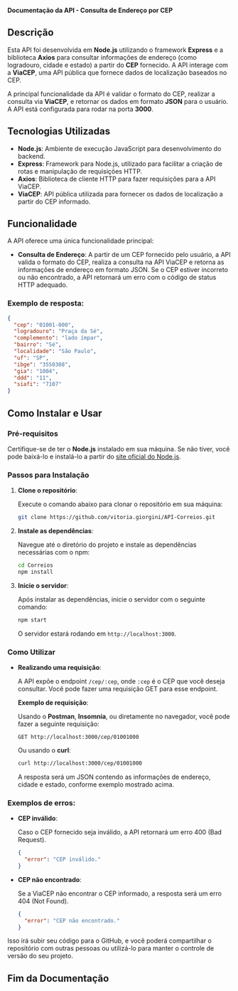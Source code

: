 **Documentação da API - Consulta de Endereço por CEP**

## Descrição

Esta API foi desenvolvida em **Node.js** utilizando o framework **Express** e a biblioteca **Axios** para consultar informações de endereço (como logradouro, cidade e estado) a partir do **CEP** fornecido. A API interage com a **ViaCEP**, uma API pública que fornece dados de localização baseados no CEP.

A principal funcionalidade da API é validar o formato do CEP, realizar a consulta via **ViaCEP**, e retornar os dados em formato **JSON** para o usuário. A API está configurada para rodar na porta **3000**.

## Tecnologias Utilizadas

- **Node.js**: Ambiente de execução JavaScript para desenvolvimento do backend.
- **Express**: Framework para Node.js, utilizado para facilitar a criação de rotas e manipulação de requisições HTTP.
- **Axios**: Biblioteca de cliente HTTP para fazer requisições para a API ViaCEP.
- **ViaCEP**: API pública utilizada para fornecer os dados de localização a partir do CEP informado.

## Funcionalidade

A API oferece uma única funcionalidade principal:

- **Consulta de Endereço**: A partir de um CEP fornecido pelo usuário, a API valida o formato do CEP, realiza a consulta na API ViaCEP e retorna as informações de endereço em formato JSON. Se o CEP estiver incorreto ou não encontrado, a API retornará um erro com o código de status HTTP adequado.

### Exemplo de resposta:
```json
{
  "cep": "01001-000",
  "logradouro": "Praça da Sé",
  "complemento": "lado ímpar",
  "bairro": "Sé",
  "localidade": "São Paulo",
  "uf": "SP",
  "ibge": "3550308",
  "gia": "1004",
  "ddd": "11",
  "siafi": "7107"
}
```

## Como Instalar e Usar

### Pré-requisitos

Certifique-se de ter o **Node.js** instalado em sua máquina. Se não tiver, você pode baixá-lo e instalá-lo a partir do [site oficial do Node.js](https://nodejs.org).

### Passos para Instalação

1. **Clone o repositório**:

   Execute o comando abaixo para clonar o repositório em sua máquina:
   ```bash
   git clone https://github.com/vitoria.giorgini/API-Correios.git
   ```

2. **Instale as dependências**:

   Navegue até o diretório do projeto e instale as dependências necessárias com o npm:
   ```bash
   cd Correios
   npm install
   ```

3. **Inicie o servidor**:

   Após instalar as dependências, inicie o servidor com o seguinte comando:
   ```bash
   npm start
   ```

   O servidor estará rodando em `http://localhost:3000`.

### Como Utilizar

- **Realizando uma requisição**:
  
  A API expõe o endpoint `/cep/:cep`, onde `:cep` é o CEP que você deseja consultar. Você pode fazer uma requisição GET para esse endpoint.

  **Exemplo de requisição**:
  
  Usando o **Postman**, **Insomnia**, ou diretamente no navegador, você pode fazer a seguinte requisição:

  ```
  GET http://localhost:3000/cep/01001000
  ```

  Ou usando o **curl**:
  ```bash
  curl http://localhost:3000/cep/01001000
  ```

  A resposta será um JSON contendo as informações de endereço, cidade e estado, conforme exemplo mostrado acima.

### Exemplos de erros:

- **CEP inválido**:
  
  Caso o CEP fornecido seja inválido, a API retornará um erro 400 (Bad Request).
  ```json
  {
    "error": "CEP inválido."
  }
  ```

- **CEP não encontrado**:

  Se a ViaCEP não encontrar o CEP informado, a resposta será um erro 404 (Not Found).
  ```json
  {
    "error": "CEP não encontrado."
  }
  ```


Isso irá subir seu código para o GitHub, e você poderá compartilhar o repositório com outras pessoas ou utilizá-lo para manter o controle de versão do seu projeto.

## Fim da Documentação

